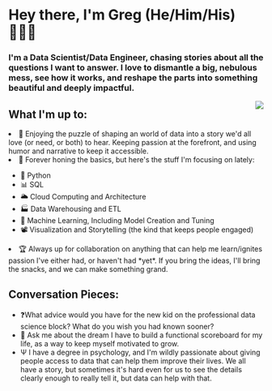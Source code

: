 # Hey there, I'm Greg (He/Him/His) 🙋🏻‍♂

### I'm a Data Scientist/Data Engineer, chasing stories about all the questions I want to answer. I love to dismantle a big, nebulous mess, see how it works, and reshape the parts into something beautiful and deeply impactful.

<img align="right" src="https://i.giphy.com/media/LedVYzRx24nkI/giphy.webp"/>

## What I'm up to:
<li> 🧩 Enjoying the puzzle of shaping an world of data into a story we'd all love (or need, or both) to hear. Keeping passion at the forefront, and using humor and narrative to keep it accessible. </li>
<li>🔬 Forever honing the basics, but here's the stuff I'm focusing on lately: </li>
<ul>
  <li> 🐍 Python </li>
  <li> 📊 SQL </li>
  <li> 🌥 Cloud Computing and Architecture </li>
  <li> 🏭 Data Warehousing and ETL </li>
  <li> 🤖 Machine Learning, Including Model Creation and Tuning </li>
  <li> 📽 Visualization and Storytelling (the kind that keeps people engaged) </li>
</ul>
<li> 🏆 Always up for collaboration on anything that can help me learn/ignites passion I've either had, or haven't had *yet*. If you bring the ideas, I'll bring the snacks, and we can make something grand.</li>

## Conversation Pieces:
- ❓What advice would you have for the new kid on the professional data science block? What do you wish you had known sooner?
- 💬 Ask me about the dream I have to build a functional scoreboard for my life, as a way to keep myself motivated to grow.  
- Ѱ I have a degree in psychology, and I'm wildly passionate about giving people access to data that can help them improve their lives. We all have a story, but sometimes it's hard even for us to see the details clearly enough to really tell it, but data can help with that.
